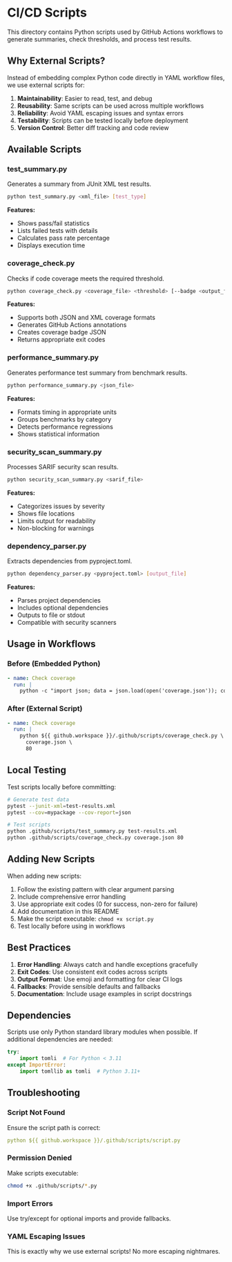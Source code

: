 # CI/CD Scripts

This directory contains Python scripts used by GitHub Actions workflows to generate summaries, check thresholds, and process test results.

## Why External Scripts?

Instead of embedding complex Python code directly in YAML workflow files, we use external scripts for:

1. **Maintainability**: Easier to read, test, and debug
2. **Reusability**: Same scripts can be used across multiple workflows
3. **Reliability**: Avoid YAML escaping issues and syntax errors
4. **Testability**: Scripts can be tested locally before deployment
5. **Version Control**: Better diff tracking and code review

## Available Scripts

### test_summary.py
Generates a summary from JUnit XML test results.

```bash
python test_summary.py <xml_file> [test_type]
```

**Features:**
- Shows pass/fail statistics
- Lists failed tests with details
- Calculates pass rate percentage
- Displays execution time

### coverage_check.py
Checks if code coverage meets the required threshold.

```bash
python coverage_check.py <coverage_file> <threshold> [--badge <output_file>]
```

**Features:**
- Supports both JSON and XML coverage formats
- Generates GitHub Actions annotations
- Creates coverage badge JSON
- Returns appropriate exit codes

### performance_summary.py
Generates performance test summary from benchmark results.

```bash
python performance_summary.py <json_file>
```

**Features:**
- Formats timing in appropriate units
- Groups benchmarks by category
- Detects performance regressions
- Shows statistical information

### security_scan_summary.py
Processes SARIF security scan results.

```bash
python security_scan_summary.py <sarif_file>
```

**Features:**
- Categorizes issues by severity
- Shows file locations
- Limits output for readability
- Non-blocking for warnings

### dependency_parser.py
Extracts dependencies from pyproject.toml.

```bash
python dependency_parser.py <pyproject.toml> [output_file]
```

**Features:**
- Parses project dependencies
- Includes optional dependencies
- Outputs to file or stdout
- Compatible with security scanners

## Usage in Workflows

### Before (Embedded Python)
```yaml
- name: Check coverage
  run: |
    python -c "import json; data = json.load(open('coverage.json')); coverage = data.get('totals', {}).get('percent_covered', 0); print(f'Coverage: {coverage:.1f}%')"
```

### After (External Script)
```yaml
- name: Check coverage
  run: |
    python ${{ github.workspace }}/.github/scripts/coverage_check.py \
      coverage.json \
      80
```

## Local Testing

Test scripts locally before committing:

```bash
# Generate test data
pytest --junit-xml=test-results.xml
pytest --cov=mypackage --cov-report=json

# Test scripts
python .github/scripts/test_summary.py test-results.xml
python .github/scripts/coverage_check.py coverage.json 80
```

## Adding New Scripts

When adding new scripts:

1. Follow the existing pattern with clear argument parsing
2. Include comprehensive error handling
3. Use appropriate exit codes (0 for success, non-zero for failure)
4. Add documentation in this README
5. Make the script executable: `chmod +x script.py`
6. Test locally before using in workflows

## Best Practices

1. **Error Handling**: Always catch and handle exceptions gracefully
2. **Exit Codes**: Use consistent exit codes across scripts
3. **Output Format**: Use emoji and formatting for clear CI logs
4. **Fallbacks**: Provide sensible defaults and fallbacks
5. **Documentation**: Include usage examples in script docstrings

## Dependencies

Scripts use only Python standard library modules when possible. If additional dependencies are needed:

```python
try:
    import tomli  # For Python < 3.11
except ImportError:
    import tomllib as tomli  # Python 3.11+
```

## Troubleshooting

### Script Not Found
Ensure the script path is correct:
```yaml
python ${{ github.workspace }}/.github/scripts/script.py
```

### Permission Denied
Make scripts executable:
```bash
chmod +x .github/scripts/*.py
```

### Import Errors
Use try/except for optional imports and provide fallbacks.

### YAML Escaping Issues
This is exactly why we use external scripts! No more escaping nightmares.
